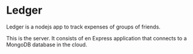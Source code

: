 # Ledger

Ledger is a nodejs app to track expenses of groups of friends.

This is the server. It consists of en Express application that connects to a MongoDB database in the cloud.
